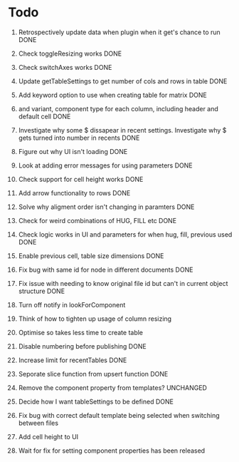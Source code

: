 # Todo

1. Retrospectively update data when plugin when it get's chance to run DONE
9. Check toggleResizing works DONE
10. Check switchAxes works DONE
11. Update getTableSettings to get number of cols and rows in table DONE
13. Add keyword option to use when creating table for matrix DONE
12. and variant, component type for each column, including header and default cell DONE
14. Investigate why some $ dissapear in recent settings. Investigate why $ gets turned into number in recents DONE
14. Figure out why UI isn't loading DONE


2. Look at adding error messages for using parameters DONE
8. Check support for cell height works DONE
19. Add arrow functionality to rows DONE
13. Solve why aligment order isn't changing in paramters DONE
7. Check for weird combinations of HUG, FILL etc DONE
6. Check logic works in UI and parameters for when hug, fill, previous used DONE
16. Enable previous cell, table size dimensions DONE


20. Fix bug with same id for node in different documents DONE
21. Fix issue with needing to know original file id but can't in current object structure DONE
18. Turn off notify in lookForComponent
5. Think of how to tighten up usage of column resizing
3. Optimise so takes less time to create table
21. Disable numbering before publishing DONE
22. Increase limit for recentTables DONE
23. Seporate slice function from upsert function DONE
24. Remove the component property from templates? UNCHANGED
25. Decide how I want tableSettings to be defined DONE

26. Fix bug with correct default template being selected when switching between files



19. Add cell height to UI


1. Wait for fix for setting component properties has been released
